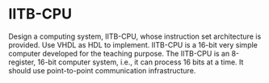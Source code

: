 # IITB-CPU
Design a computing system, IITB-CPU, whose instruction set architecture is provided. Use VHDL
as HDL to implement. IITB-CPU is a 16-bit very simple computer developed for the teaching
purpose. The IITB-CPU is an 8-register, 16-bit computer system, i.e., it can process 16 bits at a
time. It should use point-to-point communication infrastructure.
